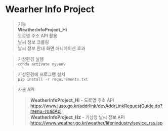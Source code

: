 # Wearher Info Project

>기능<br>
<b>WeatherInfoProject_Hi</b><br>
도로명 주소 API 활용<br>
날씨 정보 크롤링 <br>
날씨 정보 안내 화면 애니메이션 효과<br>




>가상환경 실행<br>
`conda activate myvenv`

>가상환경에 프로그램 설치<br>
`pip install -r requirements.txt `


> 사용 API<br>
>><B>WeatherInfoProject_Hi</B> - 도로명 주소 API<br>
https://www.juso.go.kr/addrlink/devAddrLinkRequestGuide.do?menu=roadApi<br>
>><B>WeatherInfoProject_Hz</B> - 기상청 날씨 정보 API<br>
https://www.weather.go.kr/weather/lifenindustry/sevice_rss.jsp
